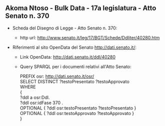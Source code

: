 ## Akoma Ntoso - Bulk Data - 17a legislatura - Atto Senato n. 370 ##

* Scheda del Disegno di Legge - Atto Senato n. 370:
	* http url: http://www.senato.it/leg/17/BGT/Schede/Ddliter/40280.htm

* Riferimenti al sito OpenData del Senato http://dati.senato.it/:
	* Link OpenData: http://dati.senato.it/ddl/40280
	* Query SPARQL per i documenti relativi all'Atto Senato:

        PREFIX osr: <http://dati.senato.it/osr/>  
		SELECT DISTINCT ?testoPresentato ?testoApprovato  
		WHERE  
		{  
		    ?ddl a osr:Ddl.  
		    ?ddl osr:idFase 370 .  
		    OPTIONAL { ?ddl osr:testoPresentato ?testoPresentato }  
		    OPTIONAL { ?ddl osr:testoApprovato ?testoApprovato }  
		}
		